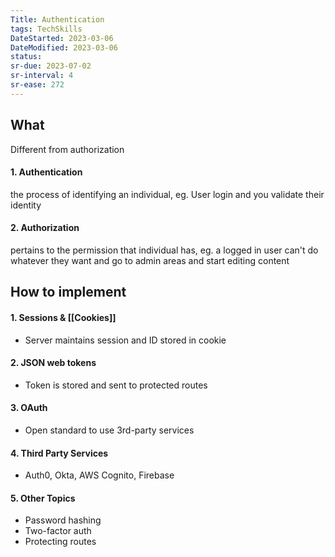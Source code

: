 ```yaml
---
Title: Authentication
tags: TechSkills
DateStarted: 2023-03-06 
DateModified: 2023-03-06 
status:
sr-due: 2023-07-02
sr-interval: 4
sr-ease: 272
---
```


## What

Different from authorization

#### 1. Authentication

the process of identifying an individual, eg. User login and you validate their identity

#### 2. Authorization

pertains to the permission that individual has, eg. a logged in user can't do whatever they want and go to admin areas and start editing content

## How to implement

#### 1. Sessions & [[Cookies]]

- Server maintains session and ID stored in cookie

#### 2. JSON web tokens

- Token is stored and sent to protected routes

#### 3. OAuth

- Open standard to use 3rd-party services

#### 4. Third Party Services

- Auth0, Okta, AWS Cognito, Firebase

#### 5. Other Topics

- Password hashing
- Two-factor auth
- Protecting routes
